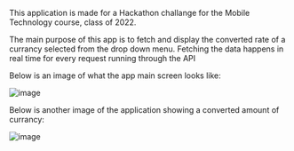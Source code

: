 This application is made for a Hackathon challange for the Mobile Technology course, class of 2022.

The main purpose of this app is to fetch and display the converted rate of a currancy selected from the drop down menu.
Fetching the data happens in real time for every request running through the API

Below is an image of what the app main screen looks like:

![image](https://github.com/user-attachments/assets/71d224ed-de11-46d5-9d6c-5633c3828019)

Below is another image of the application showing a converted amount of currancy:

![image](https://github.com/user-attachments/assets/ea80d80f-196f-4206-b043-6eb1f7f9580c)
